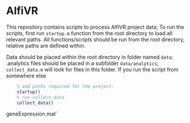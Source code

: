 # AlfiVR
This repository contains scripts to process AlfiVR project data;
To run the scripts, first run `startup.m` function from the root directory to load all relevant paths. All functions/scripts should be run from the root directory, relative paths are defined within.


Data should be placed within the root directory in folder named  `data`;
  .analytics files should be placed in a subfolder `data/analytics`;
`collect_data.m` will look for files in this folder. If you run the script from somewhere else

```matlab
    % add paths required for the project:
    startup()
    % run collect_data
    collect_data()
```
geneExpression.mat`

